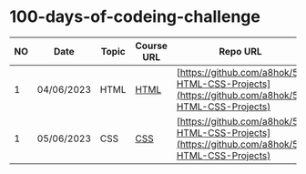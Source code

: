 # 100-days-of-codeing-challenge

NO | Date | Topic | Course URL | Repo URL
|---|---|---|---|---|
| 1 | 04/06/2023 | HTML | [HTML](https://www.youtube.com/watch?v=kUMe1FH4CHE)  | [https://github.com/a8hok/5-HTML-CSS-Projects](https://github.com/a8hok/5-HTML-CSS-Projects) |
| 1 | 05/06/2023 | CSS | [CSS](https://www.youtube.com/watch?v=n4R2E7O-Ngo&t=2s)  | [https://github.com/a8hok/5-HTML-CSS-Projects](https://github.com/a8hok/5-HTML-CSS-Projects) |

